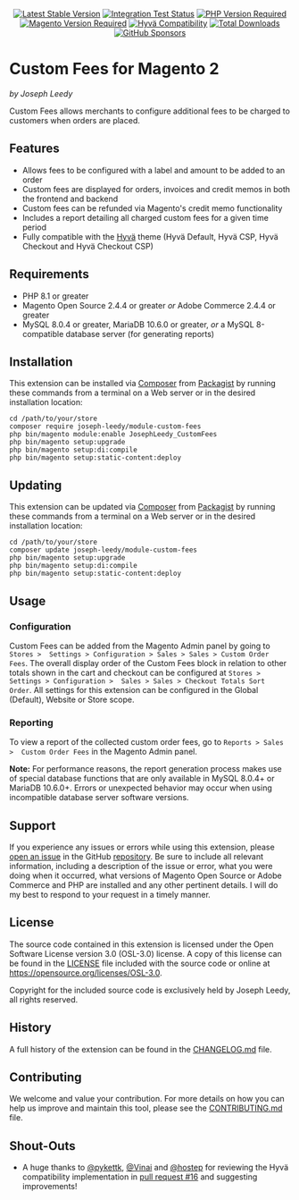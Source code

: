 <p align="center">
    <a href="https://packagist.org/packages/joseph-leedy/module-custom-fees"><img src="http://poser.pugx.org/joseph-leedy/module-custom-fees/v" alt="Latest Stable Version"></a>
    <a href="https://github.com/JosephLeedy/magento2-module-custom-fees/actions/workflows/run-integration-tests.yml"><img src="https://img.shields.io/github/actions/workflow/status/JosephLeedy/magento2-module-custom-fees/run-integration-tests.yml?label=integration%20tests" alt="Integration Test Status"></a>
    <a href="https://packagist.org/packages/joseph-leedy/module-custom-fees"><img src="http://poser.pugx.org/joseph-leedy/module-custom-fees/require/php" alt="PHP Version Required"></a>
    <a href="https://packagist.org/packages/joseph-leedy/module-custom-fees"><img src="https://img.shields.io/badge/magento-2.4.4%2B-F46F25" alt="Magento Version Required"></a>
    <a href="https://packagist.org/packages/joseph-leedy/module-custom-fees"><img src="https://img.shields.io/badge/hyvä-compatible-0A23B9" alt="Hyvä Compatibility"></a>
    <a href="https://packagist.org/packages/joseph-leedy/module-custom-fees"><img src="http://poser.pugx.org/joseph-leedy/module-custom-fees/downloads" alt="Total Downloads"></a>
    <a href="https://github.com/sponsors/JosephLeedy"><img alt="GitHub Sponsors" src="https://img.shields.io/github/sponsors/JosephLeedy"></a>
</p>

# Custom Fees for Magento 2
_by Joseph Leedy_

Custom Fees allows merchants to configure additional fees to be charged to 
customers when orders are placed.

## Features

- Allows fees to be configured with a label and amount to be added to an order
- Custom fees are displayed for orders, invoices and credit memos in both the 
frontend and backend
- Custom fees can be refunded via Magento's credit memo functionality
- Includes a report detailing all charged custom fees for a given time period
- Fully compatible with the [Hyvä] theme (Hyvä Default, Hyvä CSP, Hyvä Checkout 
and Hyvä Checkout CSP)

## Requirements

- PHP 8.1 or greater
- Magento Open Source 2.4.4 or greater _or_ Adobe Commerce 2.4.4 or greater
- MySQL 8.0.4 or greater, MariaDB 10.6.0 or greater, _or_ a MySQL 8-compatible 
database server (for generating reports)

## Installation

This extension can be installed via [Composer] from [Packagist] by running 
these commands from a terminal on a Web server or in the desired installation 
location:

    cd /path/to/your/store
    composer require joseph-leedy/module-custom-fees
    php bin/magento module:enable JosephLeedy_CustomFees
    php bin/magento setup:upgrade
    php bin/magento setup:di:compile
    php bin/magento setup:static-content:deploy

## Updating

This extension can be updated via [Composer] from [Packagist] by running
these commands from a terminal on a Web server or in the desired installation
location:

    cd /path/to/your/store
    composer update joseph-leedy/module-custom-fees
    php bin/magento setup:upgrade
    php bin/magento setup:di:compile
    php bin/magento setup:static-content:deploy

## Usage

### Configuration

Custom Fees can be added from the Magento Admin panel by going to `Stores > 
Settings > Configuration > Sales > Sales > Custom Order Fees`. The overall 
display order of the Custom Fees block in relation to other totals shown in the 
cart and checkout can be configured at `Stores > Settings > Configuration > 
Sales > Sales > Checkout Totals Sort Order`. All settings for this extension 
can be configured in the Global (Default), Website or Store scope.

### Reporting

To view a report of the collected custom order fees, go to `Reports > Sales > 
Custom Order Fees` in the Magento Admin panel.

**Note:** For performance reasons, the report generation process makes use of
special database functions that are only available in MySQL 8.0.4+ or
MariaDB 10.6.0+. Errors or unexpected behavior may occur when using incompatible
database server software versions.

## Support

If you experience any issues or errors while using this extension, please
[open an issue] in the GitHub [repository]. Be sure to include all relevant
information, including a description of the issue or error, what you were doing
when it occurred, what versions of Magento Open Source or Adobe Commerce and PHP
are installed and any other pertinent details. I will do my best to respond to
your request in a timely manner.

## License

The source code contained in this extension is licensed under the Open Software
License version 3.0 (OSL-3.0) license. A copy of this license can be found in
the [LICENSE] file included with the source code or online at
https://opensource.org/licenses/OSL-3.0.

Copyright for the included source code is exclusively held by Joseph Leedy,
all rights reserved.

## History

A full history of the extension can be found in the [CHANGELOG.md] file.

## Contributing

We welcome and value your contribution. For more details on how you can help us
improve and maintain this tool, please see the [CONTRIBUTING.md] file.

## Shout-Outs

- A huge thanks to [@pykettk], [@Vinai] and [@hostep] for reviewing the Hyvä 
compatibility implementation in [pull request #16] and suggesting improvements!️

[Hyvä]: https://hyva.io
[Composer]: https://getcomposer.org
[Packagist]: https://packagist.org
[open an issue]: https://github.com/JosephLeedy/magento2-module-custom-fees/issues/new
[repository]: https://github.com/JosephLeedy/magento2-module-custom-fees
[LICENSE]: ./LICENSE
[CHANGELOG.md]: ./CHANGELOG.md
[CONTRIBUTING.md]: ./CONTRIBUTING.md
[@pykettk]: https://github.com/pykettk
[@Vinai]: https://github.com/Vinai
[@hostep]: https://github.com/hostep
[pull request #16]: https://github.com/JosephLeedy/magento2-module-custom-fees/pull/16
